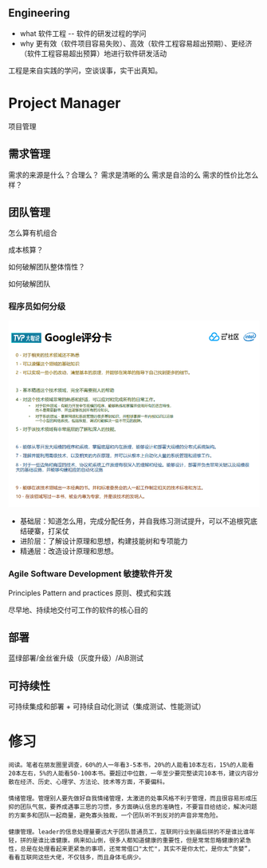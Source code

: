 Engineering
----
+ what 软件工程 -- 软件的研发过程的学问
+ why 更有效（软件项目容易失败）、高效（软件工程容易超出预期）、更经济（软件工程容易超出预算）地进行软件研发活动

工程是来自实践的学问，空谈误事，实干出真知。
# Project Manager
项目管理


## 需求管理
需求的来源是什么？合理么？
需求是清晰的么
需求是自洽的么
需求的性价比怎么样？

## 团队管理
怎么算有机组合

成本核算？

如何破解团队整体惰性？

如何破解团队

### 程序员如何分级
![program-level](program-level.png)

+ 基础层：知道怎么用，完成分配任务，并自我练习测试提升，可以不追根究底  
结硬寨，打呆仗
+ 进阶层：了解设计原理和思想，构建技能树和专项能力
+ 精通层：改造设计原理和思想。

### Agile Software Development 敏捷软件开发
Principles Pattern and practices 原则、模式和实践

尽早地、持续地交付可工作的软件的核心目的

## 部署
蓝绿部署/金丝雀升级（灰度升级）/A\B测试

## 可持续性
可持续集成和部署 + 可持续自动化测试（集成测试、性能测试）


# 修习
```
阅读。笔者在朋友圈里调查，60%的人一年看3-5本书，20%的人能看10本左右，15%的人能看20本左右，5%的人能看50-100本书。要超过中位数，一年至少要完整读完10本书，建议内容分散在经济、历史、心理学、方法论、技术等方面，不要偏科。

情绪管理。管理别人要先做好自我情绪管理，太激进的处事风格不利于管理，而且很容易形成压抑的团队气氛，要养成遇事三思的习惯，多方面确认信息的准确性，不要盲目给结论，解决问题的方案多和团队一起商量，避免寡头独裁，一个团队听不到反对的声音非常危险。

健康管理。leader的信息处理量要远大于团队普通员工，互联网行业到最后拼的不是谁比谁年轻，拼的是谁比谁健康。病来如山倒，很多人都知道健康的重要性，但是常常忽略健康的紧急性，总是在处理看起来更紧急的事项，还常常借口"太忙"，其实不是你太忙，是你太“贪婪”，看看互联网这些大佬，不仅钱多，而且身体毛病少。
```